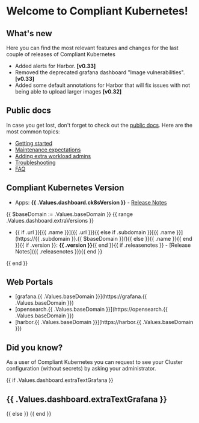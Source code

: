 # Welcome to Compliant Kubernetes!

## What's new

Here you can find the most relevant features and changes for the last couple of releases of Compliant Kubernetes

- Added alerts for Harbor. **[v0.33]**
- Removed the deprecated grafana dashboard "Image vulnerabilities". **[v0.33]**
- Added some default annotations for Harbor that will fix issues with not being able to upload larger images **[v0.32]**

## Public docs

In case you get lost, don't forget to check out the [public docs](https://elastisys.io/compliantkubernetes/). Here are the most common topics:

- [Getting started](https://elastisys.io/compliantkubernetes/user-guide/prepare/)
- [Maintenance expectations](https://elastisys.io/compliantkubernetes/user-guide/maintenance/)
- [Adding extra workload admins](https://elastisys.io/compliantkubernetes/user-guide/delegation/#kubernetes-api)
- [Troubleshooting](https://elastisys.io/compliantkubernetes/user-guide/troubleshooting/)
- [FAQ](https://elastisys.io/compliantkubernetes/user-guide/faq/)

## Compliant Kubernetes Version

- Apps: **{{ .Values.dashboard.ck8sVersion }}** - [Release Notes](https://elastisys.io/compliantkubernetes/release-notes/)

{{ $baseDomain := .Values.baseDomain }}
{{ range .Values.dashboard.extraVersions }}

- {{ if .url }}[{{ .name }}]({{ .url }}){{ else if .subdomain }}[{{ .name }}](https://{{ .subdomain }}.{{ $baseDomain }}/){{ else }}{{ .name }}{{ end }}{{ if .version }}: **{{ .version }}**{{ end }}{{ if .releasenotes }} - [Release Notes]({{ .releasenotes }}){{ end }}

{{ end }}

## Web Portals

- [grafana.{{ .Values.baseDomain }}](https://grafana.{{ .Values.baseDomain }})
- [opensearch.{{ .Values.baseDomain }}](https://opensearch.{{ .Values.baseDomain }})
- [harbor.{{ .Values.baseDomain }}](https://harbor.{{ .Values.baseDomain }})

## Did you know?

As a user of Compliant Kubernetes you can request to see your Cluster configuration (without secrets) by asking your administrator.

{{ if .Values.dashboard.extraTextGrafana }}

## {{ .Values.dashboard.extraTextGrafana }}

{{ else }}
{{ end }}

[//]: # (If you update this file, remember to also edit compliantkubernetes-apps/helmfile/charts/opensearch/configurer/files/dashboards-resources/welcome.md)
